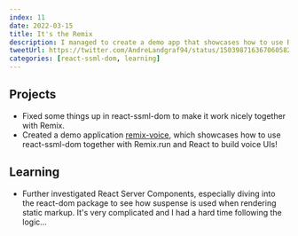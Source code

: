 ```yaml
---
index: 11
date: 2022-03-15
title: It's the Remix
description: I managed to create a demo app that showcases how to use React and Remix for voice apps!
tweetUrl: https://twitter.com/AndreLandgraf94/status/1503987163670605828
categories: [react-ssml-dom, learning]
---
```


## Projects

- Fixed some things up in react-ssml-dom to make it work nicely together with Remix.
- Created a demo application [remix-voice](https://github.com/andrelandgraf/remix-voice), which showcases how to use react-ssml-dom together with Remix.run and React to build voice UIs!

## Learning

- Further investigated React Server Components, especially diving into the react-dom package to see how suspense is used when rendering static markup. It's very complicated and I had a hard time following the logic...
